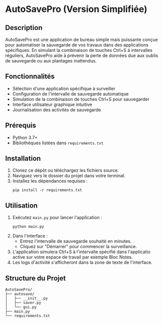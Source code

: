# AutoSavePro (Version Simplifiée)

## Description
AutoSavePro est une application de bureau simple mais puissante conçue pour automatiser la sauvegarde de vos travaux dans des applications spécifiques. En simulant la combinaison de touches Ctrl+S à intervalles réguliers, AutoSavePro aide à prévenir la perte de données due aux oublis de sauvegarde ou aux plantages inattendus.

## Fonctionnalités
- Sélection d'une application spécifique à surveiller
- Configuration de l'intervalle de sauvegarde automatique
- Simulation de la combinaison de touches Ctrl+S pour sauvegarder
- Interface utilisateur graphique intuitive
- Journalisation des activités de sauvegarde

## Prérequis
- Python 3.7+
- Bibliothèques listées dans `requirements.txt`

## Installation
1. Clonez ce dépôt ou téléchargez les fichiers source.
2. Naviguez vers le dossier du projet dans votre terminal.
3. Installez les dépendances requises :
   ```
   pip install -r requirements.txt
   ```

## Utilisation
1. Exécutez `main.py` pour lancer l'application :
   ```
   python main.py
   ```
2. Dans l'interface :
   - Entrez l'intervalle de sauvegarde souhaité en minutes.
   - Cliquez sur "Démarrer" pour commencer la surveillance.
3. L'application simulera Ctrl+S à l'intervalle spécifié dans l'applicatio active sur votre espace de travail par exemple Bloc Notes.
4. Les logs d'activité s'afficheront dans la zone de texte de l'interface.

## Structure du Projet
```
AutoSavePro/
├── autosave/
│   ├── __init__.py
│   ├── saver.py
│   └── gui.py
├── main.py
└── requirements.txt
```
